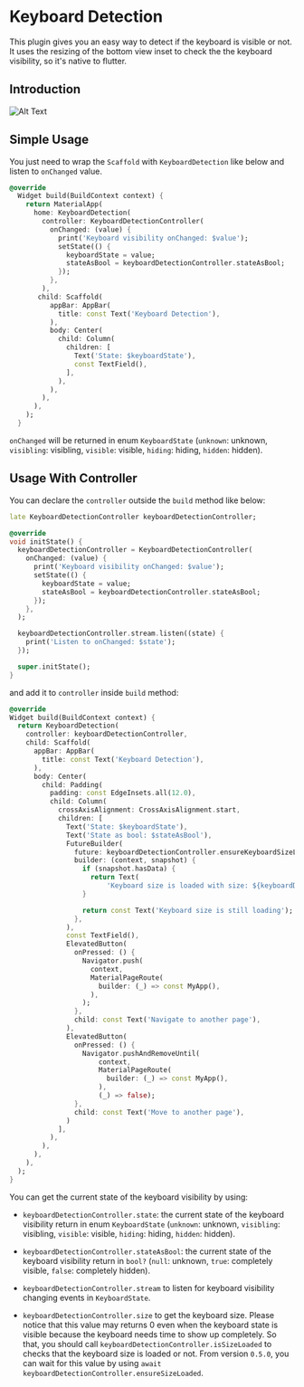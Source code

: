 # Keyboard Detection

This plugin gives you an easy way to detect if the keyboard is visible or not. It uses the resizing of the bottom view inset to check the the keyboard visibility, so it's native to flutter.

## Introduction

![Alt Text](https://raw.githubusercontent.com/vnniz/keyboard_detection/main/assets/KeyboardDetectionIntro.webp)

## Simple Usage

You just need to wrap the `Scaffold` with `KeyboardDetection` like below and listen to `onChanged` value.

``` dart
@override
  Widget build(BuildContext context) {
    return MaterialApp(
      home: KeyboardDetection(
        controller: KeyboardDetectionController(
          onChanged: (value) {
            print('Keyboard visibility onChanged: $value');
            setState(() {
              keyboardState = value;
              stateAsBool = keyboardDetectionController.stateAsBool;
            });
          },
        ),
       child: Scaffold(
          appBar: AppBar(
            title: const Text('Keyboard Detection'),
          ),
          body: Center(
            child: Column(
              children: [
                Text('State: $keyboardState'),
                const TextField(),
              ],
            ),
          ),
        ),
      ),
    );
  }
```

`onChanged` will be returned in enum `KeyboardState` (`unknown`: unknown, `visibling`: visibling, `visible`: visible, `hiding`: hiding, `hidden`: hidden).

## Usage With Controller

You can declare the `controller` outside the `build` method like below:

```dart
late KeyboardDetectionController keyboardDetectionController;

@override
void initState() {
  keyboardDetectionController = KeyboardDetectionController(
    onChanged: (value) {
      print('Keyboard visibility onChanged: $value');
      setState(() {
        keyboardState = value;
        stateAsBool = keyboardDetectionController.stateAsBool;
      });
    },
  );

  keyboardDetectionController.stream.listen((state) {
    print('Listen to onChanged: $state');
  });

  super.initState();
}
```

and add it to `controller` inside `build` method:

``` dart
@override
Widget build(BuildContext context) {
  return KeyboardDetection(
    controller: keyboardDetectionController,
    child: Scaffold(
      appBar: AppBar(
        title: const Text('Keyboard Detection'),
      ),
      body: Center(
        child: Padding(
          padding: const EdgeInsets.all(12.0),
          child: Column(
            crossAxisAlignment: CrossAxisAlignment.start,
            children: [
              Text('State: $keyboardState'),
              Text('State as bool: $stateAsBool'),
              FutureBuilder(
                future: keyboardDetectionController.ensureKeyboardSizeLoaded,
                builder: (context, snapshot) {
                  if (snapshot.hasData) {
                    return Text(
                        'Keyboard size is loaded with size: ${keyboardDetectionController.keyboardSize}');
                  }

                  return const Text('Keyboard size is still loading');
                },
              ),
              const TextField(),
              ElevatedButton(
                onPressed: () {
                  Navigator.push(
                    context,
                    MaterialPageRoute(
                      builder: (_) => const MyApp(),
                    ),
                  );
                },
                child: const Text('Navigate to another page'),
              ),
              ElevatedButton(
                onPressed: () {
                  Navigator.pushAndRemoveUntil(
                      context,
                      MaterialPageRoute(
                        builder: (_) => const MyApp(),
                      ),
                      (_) => false);
                },
                child: const Text('Move to another page'),
              )
            ],
          ),
        ),
      ),
    ),
  );
}
```

You can get the current state of the keyboard visibility by using:

* `keyboardDetectionController.state`: the current state of the keyboard visibility return in enum `KeyboardState` (`unknown`: unknown, `visibling`: visibling, `visible`: visible, `hiding`: hiding, `hidden`: hidden).

* `keyboardDetectionController.stateAsBool`: the current state of the keyboard visibility return in `bool?` (`null`: unknown, `true`: completely visible, `false`: completely hidden).
  
* `keyboardDetectionController.stream` to listen for keyboard visibility changing events in `KeyboardState`.
  
* `keyboardDetectionController.size` to get the keyboard size. Please notice that this value may returns 0 even when the keyboard state is visible because the keyboard needs time to show up completely. So that, you should call `keyboardDetectionController.isSizeLoaded` to checks that the keyboard size is loaded or not. From version `0.5.0`, you can wait for this value by using `await keyboardDetectionController.ensureSizeLoaded`.
